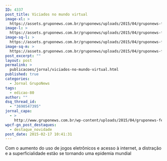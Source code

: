 ```yaml
---
ID: 4337
post_title: Viciados no mundo virtual
image-xl: >
  https://assets.gruponews.com.br/gruponews/uploads/2015/04/gruponews-fevereiro-2015-1-1920x1080.jpg
image-l: >
  https://assets.gruponews.com.br/gruponews/uploads/2015/04/gruponews-fevereiro-2015-1-1280x720.jpg
image-sq-l: >
  https://assets.gruponews.com.br/gruponews/uploads/2015/04/gruponews-fevereiro-2015-1-1280x1280.jpg
image-sq-m: >
  https://assets.gruponews.com.br/gruponews/uploads/2015/04/gruponews-fevereiro-2015-1-720x720.jpg
post_excerpt: ""
layout: post
permalink: >
  publicacoes/jornal/viciados-no-mundo-virtual.html
published: true
categories:
  - Jornal GrupoNews
tags:
  - edicao-80
author: ""
dsq_thread_id:
  - "3690547395"
jornal_capa:
  - >
    http://www.gruponews.com.br/wp-content/uploads/2015/04/gruponews-fevereiro-2015-1.jpg
wpcf-gn_post_destaques:
  - destaque_novidade
post_date: 2015-02-17 10:41:31
---
```

Com o aumento do uso de jogos eletrônicos e acesso à internet, a distração e a superficialidade estão se tornando uma epidemia mundial